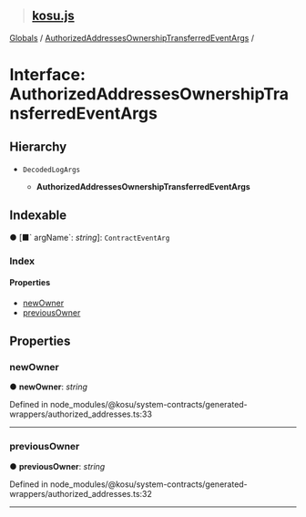 > ## [kosu.js](../README.md)

[Globals](../globals.md) / [AuthorizedAddressesOwnershipTransferredEventArgs](authorizedaddressesownershiptransferredeventargs.md) /

# Interface: AuthorizedAddressesOwnershipTransferredEventArgs

## Hierarchy

* `DecodedLogArgs`

  * **AuthorizedAddressesOwnershipTransferredEventArgs**

## Indexable

● \[■&#x60; argName&#x60;: *string*\]: `ContractEventArg`

### Index

#### Properties

* [newOwner](authorizedaddressesownershiptransferredeventargs.md#newowner)
* [previousOwner](authorizedaddressesownershiptransferredeventargs.md#previousowner)

## Properties

###  newOwner

● **newOwner**: *string*

Defined in node_modules/@kosu/system-contracts/generated-wrappers/authorized_addresses.ts:33

___

###  previousOwner

● **previousOwner**: *string*

Defined in node_modules/@kosu/system-contracts/generated-wrappers/authorized_addresses.ts:32

___